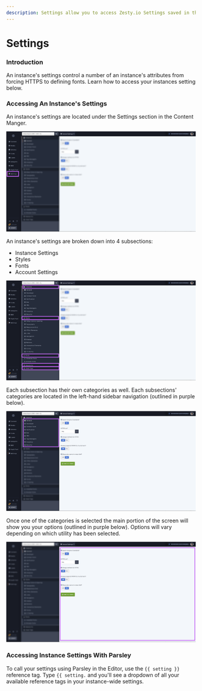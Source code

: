 ```yaml
---
description: Settings allow you to access Zesty.io Settings saved in the manager
---
```


# Settings

### Introduction

An instance's settings control a number of an instance's attributes from forcing HTTPS to defining fonts. Learn how to access your instances setting below. 

### Accessing An Instance's Settings

An instance's settings are located under the Settings section in the Content Manger. 

![Settings section in the content manager navigation.](../../../.gitbook/assets/01-settings.png)

An instance's settings are broken down into 4 subsections: 

* Instance Settings
* Styles
* Fonts
* Account Settings

![Instance settings subsections.](../../../.gitbook/assets/02-settings-cats.png)

Each subsection has their own categories as well. Each subsections' categories are located in the left-hand sidebar navigation \(outlined in purple below\).

![Subsection&apos;s utilities are shown in the left-hand navigation.](../../../.gitbook/assets/03-settings-cats-sections.png)

Once one of the categories is selected the main portion of the screen will show you your options \(outlined in purple below\). Options will vary depending on which utility has been selected.

![All of a utilities options will be shown in the main portion of the screen.](../../../.gitbook/assets/04-settings-cats-sections-options.png)

### Accessing Instance Settings With Parsley

To call your settings using Parsley in the Editor, use the `{{ setting }}` reference tag. Type `{{ setting.` and you'll see a dropdown of all your available reference tags in your instance-wide settings.

